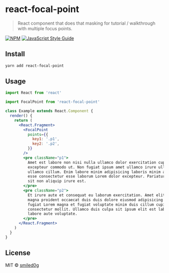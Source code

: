 # react-focal-point

> React component that does that masking for tutorial / walkthrough with multiple focus points.

[![NPM](https://img.shields.io/npm/v/react-focal-point.svg)](https://www.npmjs.com/package/react-focal-point) [![JavaScript Style Guide](https://img.shields.io/badge/code_style-standard-brightgreen.svg)](https://standardjs.com)

## Install

```bash
yarn add react-focal-point
```

## Usage

```jsx
import React from 'react'

import FocalPoint from 'react-focal-point'

class Example extends React.Component {
  render() {
    return (
      <React.Fragment>
        <FocalPoint
          points={{
            key1: '.p1',
            key2: '.p2',
          }}
        />
        <pre className="p1">
          Amet est labore non nisi nulla ullamco dolor exercitation cupidatat ad
          excepteur commodo ut. Non fugiat ipsum amet ullamco irure ullamco
          ullamco cillum. Enim labore minim adipisicing laboris minim amet anim
          esse consectetur esse laborum Lorem dolor excepteur. Pariatur elit non
          sit non aliquip irure est.
        </pre>
        <pre className="p2">
          Et irure aute et consequat eu laborum exercitation. Amet elit dolore
          magna proident occaecat duis duis dolore eiusmod adipisicing. Ullamco
          fugiat Lorem magna et fugiat voluptate minim duis cillum cupidatat
          consectetur mollit. Ullamco duis culpa sit ipsum elit est labore id
          labore aute voluptate.
        </pre>
      </React.Fragment>
    )
  }
}
```

## License

MIT © [smiled0g](https://github.com/smiled0g)
